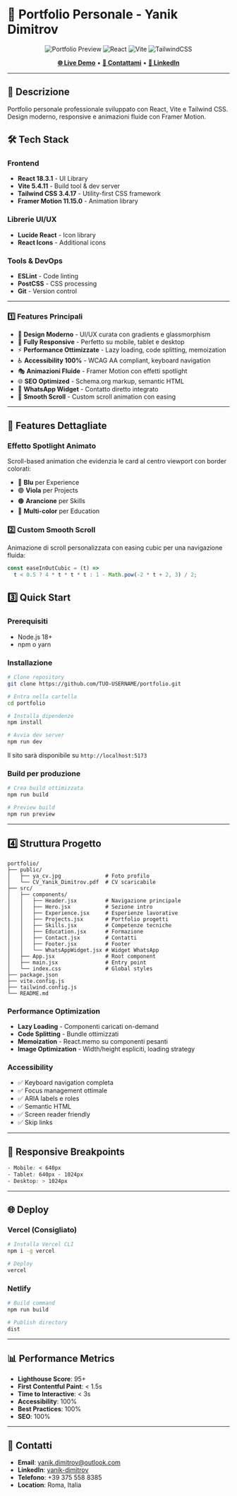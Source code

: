 # 💼 Portfolio Personale - Yanik Dimitrov

<div align="center">
  
![Portfolio Preview](https://img.shields.io/badge/Status-Live-brightgreen)
![React](https://img.shields.io/badge/React-18.3.1-61DAFB?logo=react)
![Vite](https://img.shields.io/badge/Vite-5.4.11-646CFF?logo=vite)
![TailwindCSS](https://img.shields.io/badge/Tailwind-3.4.17-38B2AC?logo=tailwind-css)

**[🌐 Live Demo](https://yanikdimitrov.vercel.app/)** • **[📧 Contattami](mailto:yanik.dimitrov@outlook.com)** • **[💼 LinkedIn](https://linkedin.com/in/yanik-dimitrov/)**

</div>

---

## 📖 Descrizione

Portfolio personale professionale sviluppato con React, Vite e Tailwind CSS. 
Design moderno, responsive e animazioni fluide con Framer Motion.

## 🛠️ Tech Stack

### Frontend
- **React 18.3.1** - UI Library
- **Vite 5.4.11** - Build tool & dev server
- **Tailwind CSS 3.4.17** - Utility-first CSS framework
- **Framer Motion 11.15.0** - Animation library

### Librerie UI/UX
- **Lucide React** - Icon library
- **React Icons** - Additional icons

### Tools & DevOps
- **ESLint** - Code linting
- **PostCSS** - CSS processing
- **Git** - Version control

---

### 1️⃣ Features Principali

- 🎨 **Design Moderno** - UI/UX curata con gradients e glassmorphism
- 📱 **Fully Responsive** - Perfetto su mobile, tablet e desktop
- ⚡ **Performance Ottimizzate** - Lazy loading, code splitting, memoization
- ♿ **Accessibility 100%** - WCAG AA compliant, keyboard navigation
- 🎭 **Animazioni Fluide** - Framer Motion con effetti spotlight
- 🌐 **SEO Optimized** - Schema.org markup, semantic HTML
- 💬 **WhatsApp Widget** - Contatto diretto integrato
- 🎯 **Smooth Scroll** - Custom scroll animation con easing

---

## 🎨 Features Dettagliate

### Effetto Spotlight Animato
Scroll-based animation che evidenzia le card al centro viewport con border colorati:
- 🔵 **Blu** per Experience
- 🟣 **Viola** per Projects  
- 🟠 **Arancione** per Skills
- 🎨 **Multi-color** per Education

### 2️⃣ Custom Smooth Scroll
Animazione di scroll personalizzata con easing cubic per una navigazione fluida:
```javascript
const easeInOutCubic = (t) => 
  t < 0.5 ? 4 * t * t * t : 1 - Math.pow(-2 * t + 2, 3) / 2;
```
## 3️⃣ Quick Start

### Prerequisiti

- Node.js 18+ 
- npm o yarn

### Installazione
```bash
# Clone repository
git clone https://github.com/TUO-USERNAME/portfolio.git

# Entra nella cartella
cd portfolio

# Installa dipendenze
npm install

# Avvia dev server
npm run dev
```

Il sito sarà disponibile su `http://localhost:5173`

### Build per produzione
```bash
# Crea build ottimizzata
npm run build

# Preview build
npm run preview
```

---

## 4️⃣ Struttura Progetto
```
portfolio/
├── public/
│   ├── ya_cv.jpg              # Foto profilo
│   └── CV_Yanik_Dimitrov.pdf  # CV scaricabile
├── src/
│   ├── components/
│   │   ├── Header.jsx         # Navigazione principale
│   │   ├── Hero.jsx           # Sezione intro
│   │   ├── Experience.jsx     # Esperienze lavorative
│   │   ├── Projects.jsx       # Portfolio progetti
│   │   ├── Skills.jsx         # Competenze tecniche
│   │   ├── Education.jsx      # Formazione
│   │   ├── Contact.jsx        # Contatti
│   │   ├── Footer.jsx         # Footer
│   │   └── WhatsAppWidget.jsx # Widget WhatsApp
│   ├── App.jsx                # Root component
│   ├── main.jsx               # Entry point
│   └── index.css              # Global styles
├── package.json
├── vite.config.js
├── tailwind.config.js
└── README.md
```
### Performance Optimization
- **Lazy Loading** - Componenti caricati on-demand
- **Code Splitting** - Bundle ottimizzati
- **Memoization** - React.memo su componenti pesanti
- **Image Optimization** - Width/height espliciti, loading strategy

### Accessibility
- ✅ Keyboard navigation completa
- ✅ Focus management ottimale
- ✅ ARIA labels e roles
- ✅ Semantic HTML
- ✅ Screen reader friendly
- ✅ Skip links

---

## 📱 Responsive Breakpoints
```css
- Mobile: < 640px
- Tablet: 640px - 1024px
- Desktop: > 1024px
```

---

## 🌐 Deploy

### Vercel (Consigliato)
```bash
# Installa Vercel CLI
npm i -g vercel

# Deploy
vercel
```

### Netlify
```bash
# Build command
npm run build

# Publish directory
dist
```

---

## 📊 Performance Metrics

- **Lighthouse Score**: 95+
- **First Contentful Paint**: < 1.5s
- **Time to Interactive**: < 3s
- **Accessibility**: 100%
- **Best Practices**: 100%
- **SEO**: 100%

---

## 🤝 Contatti

- **Email**: [yanik.dimitrov@outlook.com](mailto:yanik.dimitrov@outlook.com)
- **LinkedIn**: [yanik-dimitrov](https://linkedin.com/in/yanik-dimitrov/)
- **Telefono**: +39 375 558 8385
- **Location**: Roma, Italia
